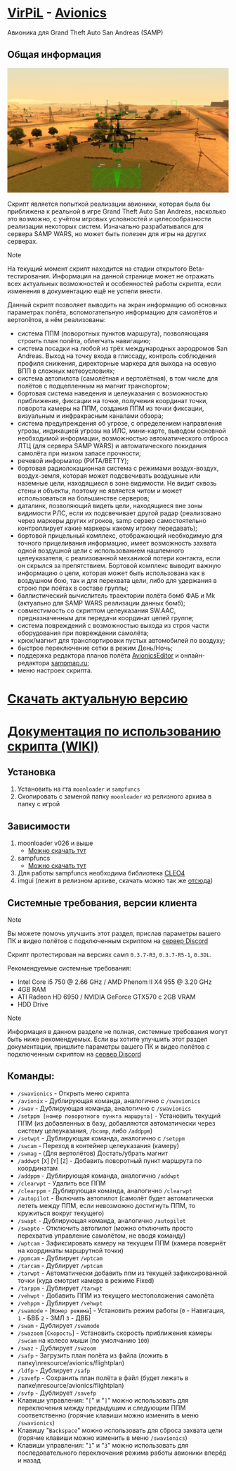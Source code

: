 # [VirPiL](https://discord.gg/QSKkNhZrTh) - [Avionics](https://github.com/d7KrEoL/avionics/releases/download/MINOR/SW_Avionics.zip)
  Авионика для Grand Theft Auto San Andreas (SAMP)
## Общая информация
![alt text](https://github.com/d7KrEoL/avionics/blob/main/Readme/0.%20%D0%9E%D0%B1%D1%89%D0%B8%D0%B9%20%D0%B2%D0%B8%D0%B4%20-%20%D0%BD%D0%BE%D0%B2%D1%8B%D0%B9.png)

Скрипт является попыткой реализации авионики, которая была бы приближена к реальной в игре Grand Theft Auto San Andreas, насколько это возможно, с учётом игровых условностей и целесообразности реализации некоторых систем. Изначально разрабатывался для сервера SAMP WARS, но может быть полезен для игры на других серверах.

>[!NOTE]
>На текущий момент скрипт находится на стадии открытого Beta-тестирования. Информация на данной странице может не отражать всех актуальных возможностей и особенностей работы скрипта, если изменения в документацию ещё не успели внести.

Данный скрипт позволяет выводить на экран информацию об основных параметрах полёта, вспомогательную информацию для самолётов и вертолётов, в нём реализованы:
- система ППМ (поворотных пунктов маршрута), позволяющаяя строить план полёта, облегчать навигацию;
- система посадки на любой из трёх международных аэродромов San Andreas. Выход на точку входа в глиссаду, контроль соблюдения профиля снижения, директорные маркера для выхода на осевую ВПП в сложных метеоусловиях;
- система автопилота (самолётная и вертолётная), в том числе для полётов с подцепленным на магнит транспортом;
- бортовая система наведения и целеуказания с возможностью приближения, фиксации на точке, получения координат точки, поворота камеры на ППМ, создания ППМ из точки фиксации, визуальным и инфракрасным каналами обзора;
- система предупреждения об угрозе, с определением направления угрозы, индикацией угрозы на ИЛС, мини-карте, выводом основной необходимой информации, возможностью автоматического отброса ЛТЦ (для сервера SAMP WARS) и автоматического покидания самолёта при низком запасе прочности;
- речевой информатор (РИТА/BETTY);
- бортовая радиолокационная система с режимами воздух-воздух, воздух-земля, которая может подсвечивать воздушные или наземные цели, находящиеся в зоне видимости. Не видит сквозь стены и объекты, поэтому не является читом и может использоваться на большинстве серверов;
- даталинк, позволяющий видеть цели, находящиеся вне зоны видимости РЛС, если их подсвечивает другой радар (реализовано через маркеры других игроков, samp сервер самостоятельно контроллирует какие маркеры какому игроку передавать);
- бортовой прицельный комплекс, отображающий необходимую для точного прицеливания информацию, имеет возможность захвата одной воздушной цели с использованием нашлемного целеуказателя, с реализованной механикой потери контакта, если он скрылся за препятствием. Бортовой комплекс выводит важную информацию о цели, которая может быть использована как в воздушном бою, так и для перехвата цели, либо для удержания в строю при поётах в составе группы;
- баллистический вычислитель траектории полёта бомб ФАБ и Mk (актуально для SAMP WARS реализации данных бомб);
- совместимость со скриптом целеуказания SW.AAC, предназначенным для передачи координат целей группе;
- система повреждений с возможностью выхода из строя части оборудования при повреждении самолёта;
- крюк/магнит для транспортировки пустых автомобилей по воздуху;
- быстрое переключение сетки в режим День/Ночь;
- поддержка редактора планов полёта [AvionicsEditor](https://github.com/d7KrEoL/AvionicsEditor/) и онлайн-редактора [sampmap.ru](http://sampmap.ru);
- меню настроек скрипта.





# [Скачать актуальную версию](https://github.com/d7KrEoL/avionics/releases/latest/download/autoupdate.zip)




# [Документация по использованию скрипта (WIKI)](https://github.com/d7KrEoL/avionics/wiki)






## Установка

1. Установить на гта `moonloader` и `sampfuncs`
2. Скопировать с заменой папку ````moonloader```` из релизного архива в папку с игрой

## Зависимости
1. moonloader v026 и выше
   - [Можно скачать тут](https://www.blast.hk/threads/13305/)
3. sampfuncs
   - [Можно скачать тут](https://www.blast.hk/threads/17/)
4. Для работы sampfuncs необходима библиотека [CLEO4](https://cleo.li/download.html)
5. imgui (лежит в релизном архиве, скачать можно так же [отсюда](https://www.blast.hk/threads/19292/))

## Системные требования, версии клиента
>[!NOTE]
>Вы можете помочь улучшить этот раздел, прислав параметры вашего ПК и видео полётов с подключенным скриптом на [сервер Discord](https://discord.gg/QSKkNhZrTh) 

Скрипт протестирован на версиях самп `0.3.7-R3`, `0.3.7-R5-1`, `0.3DL`. 

Рекомендуемые системные требования:

- Intel Core i5 750 @ 2.66 GHz / AMD Phenom II X4 955 @ 3.20 GHz
- 4GB RAM
- ATI Radeon HD 6950 / NVIDIA GeForce GTX570 с 2GB VRAM 
- HDD Drive

>[!NOTE]
>Информация в данном разделе не полная, системные требования могут быть ниже рекомендуемых. Если вы хотите улучшить этот раздел документации, пришлите параметры вашего ПК и видео полётов с подключенным скриптом на [сервер Discord](https://discord.gg/QSKkNhZrTh)

## Команды:
- ````/swavionics```` - Открыть меню скрипта
- ````/avionix```` - Дублирующая команда, аналогично с ````/swavionics````
- ````/swav```` - Дублирующая команда, аналогично с ````/swavionics````
- ````/setppm [номер поворотного пункта маршрута]```` - Установить текущий ППМ (из добавленных в базу, добавляются автоматически через систему целеуказания, ````/bcomp````, либо ````/addppm````)
- ````/setwpt```` - Дублирующая команда, аналогично с ````/setppm````
- ````/swcam```` - Переход в контейнер целеуказания (камеру)
- ````/swmag```` - (Для вертолётов) Достать/убрать магнит
- ````/addwpt```` [````X````] [````Y````] [````Z````] - Добавить поворотный пункт маршрута по координатам
- ````/addppm```` - Дублирующая команда, аналогично ````/addwpt````
- ````/clearwpt```` - Удалить все ППМ
- ````/clearppm```` - Дублирующая команда, аналогично ````/clearwpt````
- ````/autopilot```` - Включить автопилот (самолёт будет автоматически лететь между ППМ, если невозможно достигнуть ППМ, то кружиться вокруг текущего)
- ````/swapt```` - Дублирующая команда, аналогично ````/autopilot````
- ````/swapto```` - Отключить автопилот (можно отключить просто перехватив управление самолётом, не вводя команду)
- ````/wptcam```` - Зафиксировать камеру на текущем ППМ (камера повернёт на координаты маршрутной точки)
- ````/ppmcam```` - Дублирует ````/wptcam````
- ````/tarcam```` - Дублирует ````/wptcam````
- ````/tarwpt```` - Автоматически добавить ппм из текущей зафиксированной точки (куда смотрит камера в режиме Fixed)
- ````/tarppm```` - Дублирует ````/tarwpt````
- ````/vehwpt```` - Добавить ППМ из текущего местоположения самолёта
- ````/vehppm```` - Дублирует ````/vehwpt````
- ````/swamode```` - [````Номер режима````] - Установить режим работы (````0```` - Навигация, ````1```` - БВБ ````2```` - ЗМЛ ````3```` - ДВБ)
- ````/swam```` - Дублирует ````/swamode````
- ````/swazoom```` [````Скорость````] - Установить скорость приближения камеры ````/swcam```` на колесо мыши (по умолчанию ````100````)
- ````/swaz```` - Дублирует ````/swzoom````
- ````/safp```` - Загрузить план полёта из файла (ложить в папку\nresource/avionics/flightplan)
- ````/ldfp```` - Дублирует ````/safp````
- ````/savefp```` - Сохранить план полёта в файл (будет лежать в папке\nresource/avionics/flightplan)
- ````/svfp```` - Дублирует ````/savefp````
- Клавиши управления: "````[````" и "````]````" можно использовать для переключения между предыдущим и следующим ППМ соответственно (горячие клавиши можно изменить в меню ````/swavionics````)
- Клавишу "````Backspace````" можно использовать для сброса захвата цели (горячие клавиши можно изменить в меню ````/swavionics````)
- Клавиши управления: "````1````" и "````3````" можно использовать для последовательного переключения режима работы авионики вперёд и назад 
